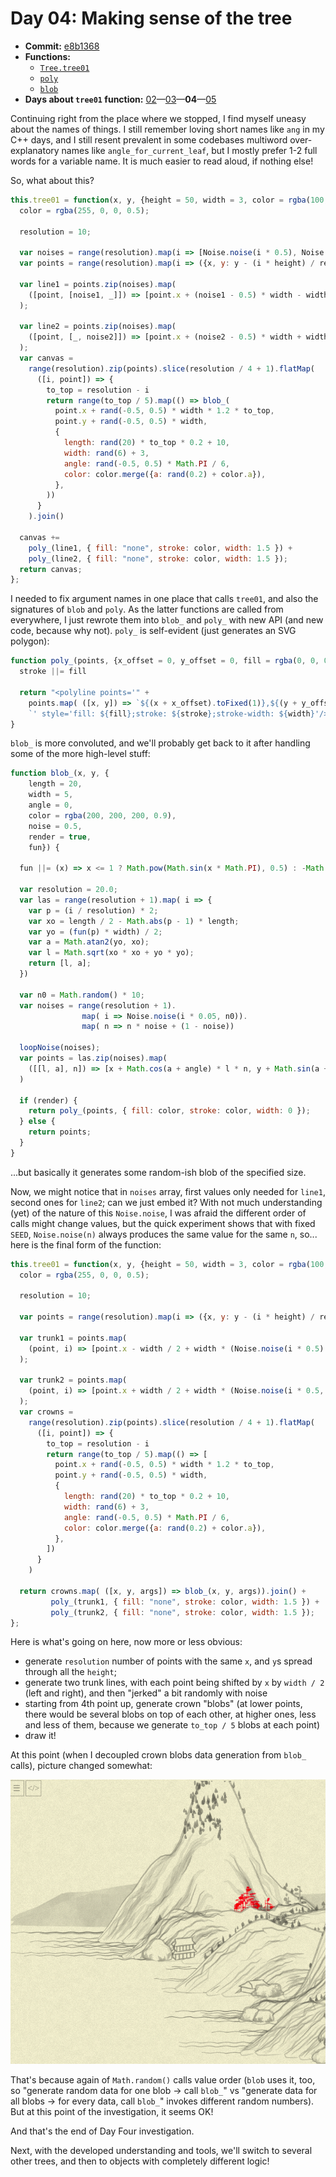 # Day 04: Making sense of the tree

* **Commit:** [e8b1368](https://github.com/zverok/grok-shan-shui/commit/e8b1368a6681998b8f7bdaef543c5764ef0c7beb)
* **Functions:**
  * [`Tree.tree01`](https://github.com/zverok/grok-shan-shui/blob/main/original.html#L744)
  * [`poly`](https://github.com/zverok/grok-shan-shui/blob/main/original.html#L485)
  * [`blob`](https://github.com/zverok/grok-shan-shui/blob/main/original.html#L578)
* **Days about `tree01` function:** [02](day02.md)—[03](day03.md)—**04**—[05](day05.md)

Continuing right from the place where we stopped, I find myself uneasy about the names of things. I still remember loving short names like `ang` in my C++ days, and I still resent prevalent in some codebases multiword over-explanatory names like `angle_for_current_leaf`, but I mostly prefer 1-2 full words for a variable name. It is much easier to read aloud, if nothing else!

So, what about this?

```js
this.tree01 = function(x, y, {height = 50, width = 3, color = rgba(100,100,100,0.5), noise = 0.5 }) {
  color = rgba(255, 0, 0, 0.5);

  resolution = 10;

  var noises = range(resolution).map(i => [Noise.noise(i * 0.5), Noise.noise(i * 0.5, 0.5)]);
  var points = range(resolution).map(i => ({x, y: y - (i * height) / resolution}))

  var line1 = points.zip(noises).map(
    ([point, [noise1, _]]) => [point.x + (noise1 - 0.5) * width - width / 2, point.y]
  );

  var line2 = points.zip(noises).map(
    ([point, [_, noise2]]) => [point.x + (noise2 - 0.5) * width + width / 2, point.y]
  );
  var canvas =
    range(resolution).zip(points).slice(resolution / 4 + 1).flatMap(
      ([i, point]) => {
        to_top = resolution - i
        return range(to_top / 5).map(() => blob_(
          point.x + rand(-0.5, 0.5) * width * 1.2 * to_top,
          point.y + rand(-0.5, 0.5) * width,
          {
            length: rand(20) * to_top * 0.2 + 10,
            width: rand(6) + 3,
            angle: rand(-0.5, 0.5) * Math.PI / 6,
            color: color.merge({a: rand(0.2) + color.a}),
          },
        ))
      }
    ).join()

  canvas +=
    poly_(line1, { fill: "none", stroke: color, width: 1.5 }) +
    poly_(line2, { fill: "none", stroke: color, width: 1.5 });
  return canvas;
};
```

I needed to fix argument names in one place that calls `tree01`, and also the signatures of `blob` and `poly`. As the latter functions are called from everywhere, I just rewrote them into `blob_` and `poly_` with new API (and new code, because why not). `poly_` is self-evident (just generates an SVG polygon):

```js
function poly_(points, {x_offset = 0, y_offset = 0, fill = rgba(0, 0, 0, 0), stroke, width = 0}) {
  stroke ||= fill

  return "<polyline points='" +
    points.map( ([x, y]) => `${(x + x_offset).toFixed(1)},${(y + y_offset).toFixed(1)}` ).join(' ') +
    `' style='fill: ${fill};stroke: ${stroke};stroke-width: ${width}'/>`
}
```

`blob_` is more convoluted, and we'll probably get back to it after handling some of the more high-level stuff:
```js
function blob_(x, y, {
    length = 20,
    width = 5,
    angle = 0,
    color = rgba(200, 200, 200, 0.9),
    noise = 0.5,
    render = true,
    fun}) {

  fun ||= (x) => x <= 1 ? Math.pow(Math.sin(x * Math.PI), 0.5) : -Math.pow(Math.sin((x + 1) * Math.PI), 0.5)

  var resolution = 20.0;
  var las = range(resolution + 1).map( i => {
    var p = (i / resolution) * 2;
    var xo = length / 2 - Math.abs(p - 1) * length;
    var yo = (fun(p) * width) / 2;
    var a = Math.atan2(yo, xo);
    var l = Math.sqrt(xo * xo + yo * yo);
    return [l, a];
  })

  var n0 = Math.random() * 10;
  var noises = range(resolution + 1).
                map( i => Noise.noise(i * 0.05, n0)).
                map( n => n * noise + (1 - noise))

  loopNoise(noises);
  var points = las.zip(noises).map(
    ([[l, a], n]) => [x + Math.cos(a + angle) * l * n, y + Math.sin(a + angle) * l * n]
  )

  if (render) {
    return poly_(points, { fill: color, stroke: color, width: 0 });
  } else {
    return points;
  }
}
```
...but basically it generates some random-ish blob of the specified size.

Now, we might notice that in `noises` array, first values only needed for `line1`, second ones for `line2`; can we just embed it? With not much understanding (yet) of the nature of this `Noise.noise`, I was afraid the different order of calls might change values, but the quick experiment shows that with fixed `SEED`, `Noise.noise(n)` always produces the same value for the same `n`, so... here is the final form of the function:

```js
this.tree01 = function(x, y, {height = 50, width = 3, color = rgba(100,100,100,0.5), noise = 0.5 }) {
  color = rgba(255, 0, 0, 0.5);

  resolution = 10;

  var points = range(resolution).map(i => ({x, y: y - (i * height) / resolution}))

  var trunk1 = points.map(
    (point, i) => [point.x - width / 2 + width * (Noise.noise(i * 0.5) - 0.5), point.y]
  );

  var trunk2 = points.map(
    (point, i) => [point.x + width / 2 + width * (Noise.noise(i * 0.5, 0.5) - 0.5), point.y]
  );
  var crowns =
    range(resolution).zip(points).slice(resolution / 4 + 1).flatMap(
      ([i, point]) => {
        to_top = resolution - i
        return range(to_top / 5).map(() => [
          point.x + rand(-0.5, 0.5) * width * 1.2 * to_top,
          point.y + rand(-0.5, 0.5) * width,
          {
            length: rand(20) * to_top * 0.2 + 10,
            width: rand(6) + 3,
            angle: rand(-0.5, 0.5) * Math.PI / 6,
            color: color.merge({a: rand(0.2) + color.a}),
          },
        ])
      }
    )

  return crowns.map( ([x, y, args]) => blob_(x, y, args)).join() +
         poly_(trunk1, { fill: "none", stroke: color, width: 1.5 }) +
         poly_(trunk2, { fill: "none", stroke: color, width: 1.5 });
};
```

Here is what's going on here, now more or less obvious:
* generate `resolution` number of points with the same `x`, and `y`s spread through all the `height`;
* generate two trunk lines, with each point being shifted by `x` by `width / 2` (left and right), and then "jerked" a bit randomly with noise
* starting from 4th point up, generate crown "blobs" (at lower points, there would be several blobs on top of each other, at higher ones, less and less of them, because we generate `to_top / 5` blobs at each point)
* draw it!

At this point (when I decoupled crown blobs data generation from `blob_` calls), picture changed somewhat:

![](image05.png)

That's because again of `Math.random()` calls value order (`blob` uses it, too, so "generate random data for one blob → call `blob_`" vs "generate data for all blobs → for every data, call `blob_`" invokes different random numbers). But at this point of the investigation, it seems OK!

And that's the end of Day Four investigation.

Next, with the developed understanding and tools, we'll switch to several other trees, and then to objects with completely different logic!
